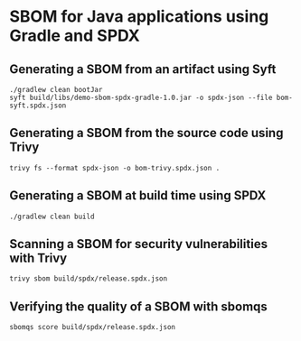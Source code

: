 # SBOM for Java applications using Gradle and SPDX

## Generating a SBOM from an artifact using Syft

```shell
./gradlew clean bootJar
syft build/libs/demo-sbom-spdx-gradle-1.0.jar -o spdx-json --file bom-syft.spdx.json
```

## Generating a SBOM from the source code using Trivy

```shell
trivy fs --format spdx-json -o bom-trivy.spdx.json .
```

## Generating a SBOM at build time using SPDX

```shell
./gradlew clean build
```

## Scanning a SBOM for security vulnerabilities with Trivy

```shell
trivy sbom build/spdx/release.spdx.json
```

## Verifying the quality of a SBOM with sbomqs

```shell
sbomqs score build/spdx/release.spdx.json
```
